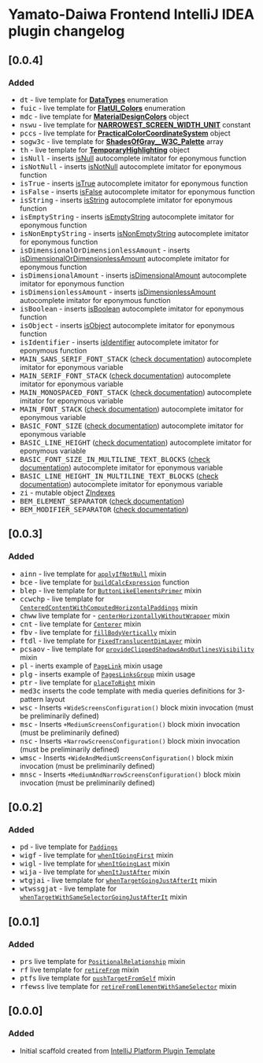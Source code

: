 <!-- Keep a Changelog guide -> https://keepachangelog.com -->

# Yamato-Daiwa Frontend IntelliJ IDEA plugin changelog

## [0.0.4]
### Added

- <kbd>dt</kbd> - live template for [**DataTypes**](https://github.com/TokugawaTakeshi/Yamato-Daiwa-Frontend/blob/master/CoreLibrary/Package/Documentation/Styles/01-Assets/01-FundamentalConstantsAndEnums/FundamentalConstantsAndEnums.md#datatypes---stylus-data-types) enumeration
- <kbd>fuic</kbd> - live template for [**FlatUI_Colors**](https://github.com/TokugawaTakeshi/Yamato-Daiwa-Frontend/blob/master/CoreLibrary/Package/Documentation/Styles/03-BuildInPlugins/ColorPalettes/FlatUI/FlatUI_ColorsPalette.md) enumeration
- <kbd>mdc</kbd> - live template for [**MaterialDesignColors**](https://github.com/TokugawaTakeshi/Yamato-Daiwa-Frontend/blob/master/CoreLibrary/Package/Documentation/Styles/03-BuildInPlugins/ColorPalettes/MaterialDesign/MaterialDesignColorsPalette.md) object
- <kbd>nswu</kbd> - live template for [**NARROWEST_SCREEN_WIDTH_UNIT**](https://github.com/TokugawaTakeshi/Yamato-Daiwa-Frontend/blob/master/CoreLibrary/Package/Documentation/Styles/01-Assets/01-FundamentalConstantsAndEnums/FundamentalConstantsAndEnums.md#narrowest_screen_width_unit---the-narrowest-screen-width-unit) constant
- <kbd>pccs</kbd> - live template for [**PracticalColorCoordinateSystem**](https://github.com/TokugawaTakeshi/Yamato-Daiwa-Frontend/blob/master/CoreLibrary/Package/Documentation/Styles/01-Assets/02-Colors/PracticalColorCoordinateSystem/PracticalColorCoordinateSystem.md) object
- <kbd>sogw3c</kbd> - live template for [**ShadesOfGray__W3C_Palette**](https://github.com/TokugawaTakeshi/Yamato-Daiwa-Frontend/blob/master/CoreLibrary/Package/Documentation/Styles/01-Assets/02-Colors/ShadesOfGray__39ColorsW3C_Palette/ShadesOfGray__39ColorsW3C_Palette.md) array
- <kbd>th</kbd> - live template for [**TemporaryHighlighting**](https://github.com/TokugawaTakeshi/Yamato-Daiwa-Frontend/blob/master/CoreLibrary/Package/Documentation/Styles/01-Assets/02-Colors/TemporaryHighlighting/TemporaryHighlighting.md) object
- <kbd>isNull</kbd> - inserts [isNull](https://github.com/TokugawaTakeshi/Yamato-Daiwa-Frontend/blob/master/CoreLibrary/Package/Documentation/Styles/02-Kernel/02-Functions/01-ValueCheckers.md#isnull--isnotnull) autocomplete imitator for eponymous function
- <kbd>isNotNull</kbd> - inserts [isNotNull](https://github.com/TokugawaTakeshi/Yamato-Daiwa-Frontend/blob/master/CoreLibrary/Package/Documentation/Styles/02-Kernel/02-Functions/01-ValueCheckers.md#isnull--isnotnull) autocomplete imitator for eponymous function
- <kbd>isTrue</kbd> - inserts [isTrue](https://github.com/TokugawaTakeshi/Yamato-Daiwa-Frontend/blob/master/CoreLibrary/Package/Documentation/Styles/02-Kernel/02-Functions/01-ValueCheckers.md#istrue--isfalse) autocomplete imitator for eponymous function
- <kbd>isFalse</kbd> - inserts [isFalse](https://github.com/TokugawaTakeshi/Yamato-Daiwa-Frontend/blob/master/CoreLibrary/Package/Documentation/Styles/02-Kernel/02-Functions/01-ValueCheckers.md#istrue--isfalse) autocomplete imitator for eponymous function
- <kbd>isString</kbd> - inserts [isString](https://github.com/TokugawaTakeshi/Yamato-Daiwa-Frontend/blob/master/CoreLibrary/Package/Documentation/Styles/02-Kernel/02-Functions/01-ValueCheckers.md) autocomplete imitator for eponymous function
- <kbd>isEmptyString</kbd> - inserts [isEmptyString](https://github.com/TokugawaTakeshi/Yamato-Daiwa-Frontend/blob/master/CoreLibrary/Package/Documentation/Styles/02-Kernel/02-Functions/01-ValueCheckers.md) autocomplete imitator for eponymous function
- <kbd>isNonEmptyString</kbd> - inserts [isNonEmptyString](https://github.com/TokugawaTakeshi/Yamato-Daiwa-Frontend/blob/master/CoreLibrary/Package/Documentation/Styles/02-Kernel/02-Functions/01-ValueCheckers.md) autocomplete imitator for eponymous function
- <kbd>isDimensionalOrDimensionlessAmount</kbd> - inserts [isDimensionalOrDimensionlessAmount](https://github.com/TokugawaTakeshi/Yamato-Daiwa-Frontend/blob/master/CoreLibrary/Package/Documentation/Styles/02-Kernel/02-Functions/01-ValueCheckers.md#isdimensionalamount--isdimensionlessamount--isdimensionalordimensionlessamount) autocomplete imitator for eponymous function
- <kbd>isDimensionalAmount</kbd> - inserts [isDimensionalAmount](https://github.com/TokugawaTakeshi/Yamato-Daiwa-Frontend/blob/master/CoreLibrary/Package/Documentation/Styles/02-Kernel/02-Functions/01-ValueCheckers.md#isdimensionalamount--isdimensionlessamount--isdimensionalordimensionlessamount) autocomplete imitator for eponymous function
- <kbd>isDimensionlessAmount</kbd> - inserts [isDimensionlessAmount](https://github.com/TokugawaTakeshi/Yamato-Daiwa-Frontend/blob/master/CoreLibrary/Package/Documentation/Styles/02-Kernel/02-Functions/01-ValueCheckers.md#isdimensionalamount--isdimensionlessamount--isdimensionalordimensionlessamount) autocomplete imitator for eponymous function
- <kbd>isBoolean</kbd> - inserts [isBoolean](https://github.com/TokugawaTakeshi/Yamato-Daiwa-Frontend/blob/master/CoreLibrary/Package/Documentation/Styles/02-Kernel/02-Functions/01-ValueCheckers.md#isdimensionalamount--isdimensionlessamount--isdimensionalordimensionlessamount) autocomplete imitator for eponymous function
- <kbd>isObject</kbd> - inserts [isObject](https://github.com/TokugawaTakeshi/Yamato-Daiwa-Frontend/blob/master/CoreLibrary/Package/Documentation/Styles/02-Kernel/02-Functions/01-ValueCheckers.md#isdimensionalamount--isdimensionlessamount--isdimensionalordimensionlessamount) autocomplete imitator for eponymous function
- <kbd>isIdentifier</kbd> - inserts [isIdentifier](https://github.com/TokugawaTakeshi/Yamato-Daiwa-Frontend/blob/master/CoreLibrary/Package/Documentation/Styles/02-Kernel/02-Functions/01-ValueCheckers.md#isdimensionalamount--isdimensionlessamount--isdimensionalordimensionlessamount) autocomplete imitator for eponymous function
- <kbd>MAIN_SANS_SERIF_FONT_STACK</kbd> ([check documentation](https://github.com/TokugawaTakeshi/Yamato-Daiwa-Frontend/blob/master/CoreLibrary/Package/Documentation/Styles/02-Kernel/01-BasicVariables/01-BasicVariables.md#font-stacks)) autocomplete imitator for eponymous variable
- <kbd>MAIN_SERIF_FONT_STACK</kbd> ([check documentation](https://github.com/TokugawaTakeshi/Yamato-Daiwa-Frontend/blob/master/CoreLibrary/Package/Documentation/Styles/02-Kernel/01-BasicVariables/01-BasicVariables.md#font-stacks)) autocomplete imitator for eponymous variable
- <kbd>MAIN_MONOSPACED_FONT_STACK</kbd> ([check documentation](https://github.com/TokugawaTakeshi/Yamato-Daiwa-Frontend/blob/master/CoreLibrary/Package/Documentation/Styles/02-Kernel/01-BasicVariables/01-BasicVariables.md#font-stacks)) autocomplete imitator for eponymous variable
- <kbd>MAIN_FONT_STACK</kbd> ([check documentation](https://github.com/TokugawaTakeshi/Yamato-Daiwa-Frontend/blob/master/CoreLibrary/Package/Documentation/Styles/02-Kernel/01-BasicVariables/01-BasicVariables.md#font-stacks)) autocomplete imitator for eponymous variable
- <kbd>BASIC_FONT_SIZE</kbd> ([check documentation](https://github.com/TokugawaTakeshi/Yamato-Daiwa-Frontend/blob/master/CoreLibrary/Package/Documentation/Styles/02-Kernel/01-BasicVariables/01-BasicVariables.md#dimensions)) autocomplete imitator for eponymous variable
- <kbd>BASIC_LINE_HEIGHT</kbd> ([check documentation](https://github.com/TokugawaTakeshi/Yamato-Daiwa-Frontend/blob/master/CoreLibrary/Package/Documentation/Styles/02-Kernel/01-BasicVariables/01-BasicVariables.md#dimensions)) autocomplete imitator for eponymous variable
- <kbd>BASIC_FONT_SIZE_IN_MULTILINE_TEXT_BLOCKS</kbd> ([check documentation](https://github.com/TokugawaTakeshi/Yamato-Daiwa-Frontend/blob/master/CoreLibrary/Package/Documentation/Styles/02-Kernel/01-BasicVariables/01-BasicVariables.md#dimensions)) autocomplete imitator for eponymous variable
- <kbd>BASIC_LINE_HEIGHT_IN_MULTILINE_TEXT_BLOCKS</kbd> ([check documentation](https://github.com/TokugawaTakeshi/Yamato-Daiwa-Frontend/blob/master/CoreLibrary/Package/Documentation/Styles/02-Kernel/01-BasicVariables/01-BasicVariables.md#dimensions)) autocomplete imitator for eponymous variable
- <kbd>zi</kbd> - mutable object [ZIndexes](https://github.com/TokugawaTakeshi/Yamato-Daiwa-Frontend/blob/master/CoreLibrary/Package/Documentation/Styles/02-Kernel/01-BasicVariables/01-BasicVariables.md#zindexes)
- <kbd>BEM_ELEMENT_SEPARATOR</kbd> ([check documentation](https://github.com/TokugawaTakeshi/Yamato-Daiwa-Frontend/blob/master/CoreLibrary/Package/Documentation/Styles/02-Kernel/01-BasicVariables/01-BasicVariables.md#bem-related))
- <kbd>BEM_MODIFIER_SEPARATOR</kbd> ([check documentation](https://github.com/TokugawaTakeshi/Yamato-Daiwa-Frontend/blob/master/CoreLibrary/Package/Documentation/Styles/02-Kernel/01-BasicVariables/01-BasicVariables.md#bem-related))

## [0.0.3]
### Added

- <kbd>ainn</kbd> - live template for [`applyIfNotNull`](https://github.com/TokugawaTakeshi/Yamato-Daiwa-Frontend/blob/master/CoreLibrary/Package/Documentation/Styles/02-Kernel/03-Mixins/applyIfNotNull.md) mixin
- <kbd>bce</kbd> - live template for [`buildCalcExpression`](https://github.com/TokugawaTakeshi/Yamato-Daiwa-Frontend/blob/master/CoreLibrary/Package/Documentation/Styles/02-Kernel/02-Functions/07-OtherFunctions/buildCalcExpression.md) function
- <kbd>blep</kbd> - live template for [`ButtonLikeElementsPrimer`](https://github.com/TokugawaTakeshi/yamato_daiwa-frontend/blob/master/CoreLibrary/Package/Documentation/Styles/02-Kernel/04-StylesInitialization/ButtonLikeElementsPrimer.md) mixin
- <kbd>ccwchp</kbd> - live template for [`CenteredContentWithComputedHorizontalPaddings`](https://github.com/TokugawaTakeshi/Yamato-Daiwa-Frontend/blob/master/CoreLibrary/Package/Documentation/Styles/02-Kernel/03-Mixins/05-Layout/CenteredContentWithComputedHorizontalPaddings.md) mixin
- <kbd>chww</kbd> live template for - [`centerHorizontallyWithoutWrapper`](https://github.com/TokugawaTakeshi/yamato_daiwa-frontend/blob/master/CoreLibrary/Package/Documentation/Styles/02-Kernel/03-Mixins/05-Layout/centerHorizontallyWithoutWrapper.md) mixin
- <kbd>cnt</kbd> - live template for [`Centerer`](https://github.com/TokugawaTakeshi/yamato_daiwa-frontend/blob/master/CoreLibrary/Package/Documentation/Styles/02-Kernel/03-Mixins/05-Layout/Centerer.md) mixin
- <kbd>fbv</kbd> - live template for [`fillBodyVertically`](https://github.com/TokugawaTakeshi/yamato_daiwa-frontend/blob/master/CoreLibrary/Package/Documentation/Styles/02-Kernel/03-Mixins/05-Layout/fillBodyVertically.md) mixin
- <kbd>ftdl</kbd> - live template for [`FixedTranslucentDimLayer`](https://github.com/TokugawaTakeshi/yamato_daiwa-frontend/blob/master/CoreLibrary/Package/Documentation/Styles/02-Kernel/03-Mixins/05-Layout/FixedTranslucentDimLayer.md) mixin
- <kbd>pcsaov</kbd> - live template for [`provideClippedShadowsAndOutlinesVisibility`](https://github.com/TokugawaTakeshi/yamato_daiwa-frontend/blob/master/CoreLibrary/Package/Documentation/Styles/02-Kernel/03-Mixins/05-Layout/provideClippedShadowsAndOutlinesVisibility.md) mixin
- <kbd>pl</kbd> - inerts example of [`PageLink`](https://github.com/TokugawaTakeshi/yamato_daiwa-frontend/blob/master/CoreLibrary/Package/Documentation/PagesTemplates/StaticPreviewAnywherePage#pagelink) mixin usage
- <kbd>plg</kbd> - inserts example of [`PagesLinksGroup`](https://github.com/TokugawaTakeshi/yamato_daiwa-frontend/blob/master/CoreLibrary/Package/Documentation/PagesTemplates/StaticPreviewAnywherePage#pagelinksgroup) mixin usage
- <kbd>ptr</kbd> - live template for [`placeToRight`](https://github.com/TokugawaTakeshi/Yamato-Daiwa-Frontend/blob/master/CoreLibrary/Package/Documentation/Styles/02-Kernel/03-Mixins/04-Positioning/placeToRight.md) mixin
- <kbd>med3c</kbd> inserts the code template with media queries definitions for 3-pattern layout
- <kbd>wsc</kbd> - Inserts `+WideScreensConfiguration()` block mixin invocation (must be preliminarily defined)
- <kbd>msc</kbd> - Inserts `+MediumScreensConfiguration()` block mixin invocation (must be preliminarily defined)
- <kbd>nsc</kbd> - Inserts `+NarrowScreensConfiguration()` block mixin invocation (must be preliminarily defined)
- <kbd>wmsc</kbd> - Inserts `+WideAndMediumScreensConfiguration()` block mixin invocation (must be preliminarily defined)
- <kbd>mnsc</kbd> - Inserts `+MediumAndNarrowScreensConfiguration()` block mixin invocation (must be preliminarily defined)


## [0.0.2]
### Added 

- <kbd>pd</kbd> - live template for [`Paddings`](https://github.com/TokugawaTakeshi/yamato_daiwa-frontend/blob/master/CoreLibrary/Package/Documentation/Styles/02-Kernel/03-Mixins/03-Paddings.md)
- <kbd>wigf</kbd> - live template for [`whenItGoingFirst`](https://github.com/TokugawaTakeshi/yamato_daiwa-frontend/blob/master/CoreLibrary/Package/Documentation/Styles/02-Kernel/03-Mixins/05-PositionalRelationship/PositionalRelationship.md#whenitgoingfirst-mixin) mixin
- <kbd>wigl</kbd> - live template for [`whenItGoingLast`](https://github.com/TokugawaTakeshi/yamato_daiwa-frontend/blob/master/CoreLibrary/Package/Documentation/Styles/02-Kernel/03-Mixins/05-PositionalRelationship/PositionalRelationship.md#whenitgoinglast-mixin) mixin
- <kbd>wija</kbd> - live template for [`whenItJustAfter`](https://github.com/TokugawaTakeshi/yamato_daiwa-frontend/blob/master/CoreLibrary/Package/Documentation/Styles/02-Kernel/03-Mixins/05-PositionalRelationship/PositionalRelationship.md#whenitjustafter) mixin
- <kbd>wtgjai</kbd> - live template for [`whenTargetGoingJustAfterIt`](https://github.com/TokugawaTakeshi/yamato_daiwa-frontend/blob/master/CoreLibrary/Package/Documentation/Styles/02-Kernel/03-Mixins/05-PositionalRelationship/PositionalRelationship.md#whentargetgoingjustafterit) mixin
- <kbd>wtwssgjat</kbd> - live template for [`whenTargetWithSameSelectorGoingJustAfterIt`](https://github.com/TokugawaTakeshi/yamato_daiwa-frontend/blob/master/CoreLibrary/Package/Documentation/Styles/02-Kernel/03-Mixins/05-PositionalRelationship/PositionalRelationship.md#whentargetwithsameselectorgoingjustafterit) mixin


## [0.0.1]
### Added

- <kbd>prs</kbd> live template for [`PositionalRelationship`](https://github.com/TokugawaTakeshi/yamato_daiwa-frontend/blob/master/CoreLibrary/Package/Documentation/Styles/02-Kernel/03-Mixins/05-PositionalRelationship/PositionalRelationship.md#positionalrelationship-mixin) mixin
- <kbd>rf</kbd> live template for [`retireFrom`](https://github.com/TokugawaTakeshi/yamato_daiwa-frontend/blob/master/CoreLibrary/Package/Documentation/Styles/02-Kernel/03-Mixins/05-PositionalRelationship/PositionalRelationship.md#retirefrom-mixin) mixin
- <kbd>ptfs</kbd> live template for [`pushTargetFromSelf`](https://github.com/TokugawaTakeshi/yamato_daiwa-frontend/blob/master/CoreLibrary/Package/Documentation/Styles/02-Kernel/03-Mixins/05-PositionalRelationship/PositionalRelationship.md#pushtargetfromself-mixin) mixin
- <kbd>rfewss</kbd> live template for [`retireFromElementWithSameSelector`](https://github.com/TokugawaTakeshi/yamato_daiwa-frontend/blob/master/CoreLibrary/Package/Documentation/Styles/02-Kernel/03-Mixins/05-PositionalRelationship/PositionalRelationship.md#retirefromelementwithsameselector-mixin) mixin


## [0.0.0]
### Added
- Initial scaffold created from [IntelliJ Platform Plugin Template](https://github.com/JetBrains/intellij-platform-plugin-template)
